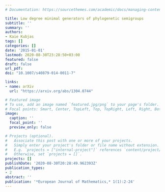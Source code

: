 ```yaml
---
# Documentation: https://sourcethemes.com/academic/docs/managing-content/

title: Low degree minimal generators of phylogenetic semigroups
subtitle: ''
summary: ''
authors:
- Kaie Kubjas
tags: []
categories: []
date: '2015-01-01'
lastmod: 2020-08-30T23:28:50+03:00
featured: false
draft: false
url_pdf: 
doi: "10.1007/s40879-014-0011-7"

links:
- name: arXiv
  url: "https://arxiv.org/abs/1304.0744"

# Featured image
# To use, add an image named `featured.jpg/png` to your page's folder.
# Focal points: Smart, Center, TopLeft, Top, TopRight, Left, Right, BottomLeft, Bottom, BottomRight.
image:
  caption: ''
  focal_point: ''
  preview_only: false

# Projects (optional).
#   Associate this post with one or more of your projects.
#   Simply enter your project's folder or file name without extension.
#   E.g. `projects = ["internal-project"]` references `content/project/deep-learning/index.md`.
#   Otherwise, set `projects = []`.
projects: []
publishDate: '2020-08-30T20:28:49.962393Z'
publication_types:
- 2
abstract: ''
publication: '*European Journal of Mathematics,* 1(1):2-24'
---
```

